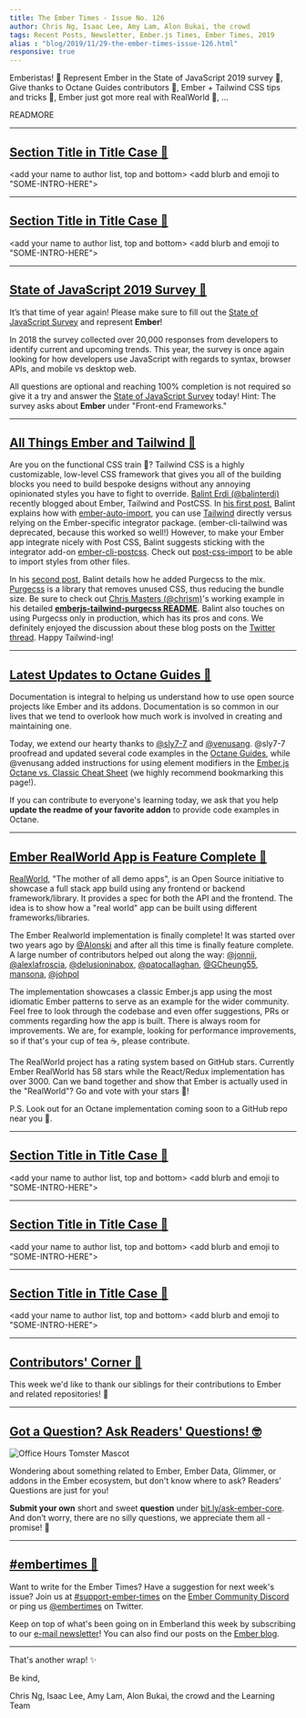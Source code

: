 ```yaml
---
title: The Ember Times - Issue No. 126
author: Chris Ng, Isaac Lee, Amy Lam, Alon Bukai, the crowd
tags: Recent Posts, Newsletter, Ember.js Times, Ember Times, 2019
alias : "blog/2019/11/29-the-ember-times-issue-126.html"
responsive: true
---
```


<SAYING-HELLO-IN-YOUR-FAVORITE-LANGUAGE> Emberistas! 🐹
Represent Ember in the State of JavaScript 2019 survey 📃,
Give thanks to Octane Guides contributors 🙏,
Ember + Tailwind CSS tips and tricks 🎨,
Ember just got more real with RealWorld 🌟,
...
<SOME-INTRO-HERE-TO-KEEP-THEM-SUBSCRIBERS-READING>

READMORE

---

## [Section Title in Title Case 🐹](#section-url)

<change section title emoji>
<consider adding some bold to your paragraph>

<add your name to author list, top and bottom>
<add blurb and emoji to "SOME-INTRO-HERE">

---

## [Section Title in Title Case 🐹](#section-url)

<change section title emoji>
<consider adding some bold to your paragraph>

<add your name to author list, top and bottom>
<add blurb and emoji to "SOME-INTRO-HERE">

---

## [State of JavaScript 2019 Survey 📃](https://stateofjs.com/)

It’s that time of year again! Please make sure to fill out the [State of JavaScript Survey](https://stateofjs.com/) and represent **Ember**!

In 2018 the survey collected over 20,000 responses from developers to identify current and upcoming trends. This year, the survey is once again looking for how developers use JavaScript with regards to syntax, browser APIs, and mobile vs desktop web.

All questions are optional and reaching 100% completion is not required so give it a try and answer the [State of JavaScript Survey](https://stateofjs.com/) today! Hint: The survey asks about **Ember** under "Front-end Frameworks."

---

## [All Things Ember and Tailwind 🎨](https://www.balinterdi.com/blog/purging-css-in-ember-postcss-purgecss/)

Are you on the functional CSS train 🚂? Tailwind CSS is a highly customizable, low-level CSS framework that gives you all of the building blocks you need to build bespoke designs without any annoying opinionated styles you have to fight to override. [Balint Erdi (@balinterdi)](https://github.com/balinterdi) recently blogged about Ember, Tailwind and PostCSS. In [his first post](https://www.balinterdi.com/blog/ember-tailwind-css-postcss-import/), Balint explains how with [ember-auto-import](https://github.com/ef4/ember-auto-import), you can use [Tailwind](https://tailwindcss.com/) directly versus relying on the Ember-specific integrator package. (ember-cli-tailwind was deprecated, because this worked so well!) However, to make your Ember app integrate nicely with Post CSS, Balint suggests sticking with the integrator add-on [ember-cli-postcss](https://github.com/jeffjewiss/ember-cli-postcss). Check out [post-css-import](https://github.com/postcss/postcss-import) to be able to import styles from other files.

In his [second post](https://www.balinterdi.com/blog/purging-css-in-ember-postcss-purgecss/), Balint details how he added Purgecss to the mix. [Purgecss](https://www.purgecss.com/) is a library that removes unused CSS, thus reducing the bundle size. Be sure to check out [Chris Masters (@chrism)](https://github.com/chrism)'s working example in his detailed **[emberjs-tailwind-purgecss README](https://github.com/chrism/emberjs-tailwind-purgecss)**. Balint also touches on using Purgecss only in production, which has its pros and cons. We definitely enjoyed the discussion about these blog posts on the [Twitter thread](https://twitter.com/baaz/status/1198982126860935168). Happy Tailwind-ing! 

---

## [Latest Updates to Octane Guides 🙏](https://octane-guides-preview.emberjs.com/)

Documentation is integral to helping us understand how to use open source projects like Ember and its addons. Documentation is so common in our lives that we tend to overlook how much work is involved in creating and maintaining one.

Today, we extend our hearty thanks to [@sly7-7](https://github.com/sly7-7) and [@venusang](https://github.com/venusang). @sly7-7 proofread and updated several code examples in the [Octane Guides](https://octane-guides-preview.emberjs.com/), while @venusang added instructions for using element modifiers in the [Ember.js Octane vs. Classic Cheat Sheet](https://ember-learn.github.io/ember-octane-vs-classic-cheat-sheet/) (we highly recommend bookmarking this page!).

If you can contribute to everyone's learning today, we ask that you help **update the readme of your favorite addon** to provide code examples in Octane.

---

## [Ember RealWorld App is Feature Complete 🌠](https://github.com/gothinkster/ember-realworld)

[RealWorld](https://github.com/gothinkster/realworld), "The mother of all demo apps", is an Open Source initiative to showcase a full stack app build using any frontend or backend framework/library. It provides a spec for both the API and the frontend. The idea is to show how a "real world" app can be built using different frameworks/libraries.

The Ember Realworld implementation is finally complete! It was started over two years ago by [@Alonski](https://github.com/Alonski) and after all this time is finally feature complete. A large number of contributors helped out along the way: [@jonnii](https://github.com/jonnii), [@alexlafroscia](https://github.com/alexlafroscia), [@delusioninabox](https://github.com/delusioninabox), [@patocallaghan](https://github.com/patocallaghan), [@GCheung55](https://github.com/GCheung55), [mansona](https://github.com/mansona), [@johpol](https://github.com/johpol)

The implementation showcases a classic Ember.js app using the most idiomatic Ember patterns to serve as an example for the wider community. Feel free to look through the codebase and even offer suggestions, PRs or comments regarding how the app is built. There is always room for improvements. We are, for example, looking for performance improvements, so if that's your cup of tea ☕, please contribute.

The RealWorld project has a rating system based on GitHub stars. Currently Ember RealWorld has 58 stars while the React/Redux implementation has over 3000. Can we band together and show that Ember is actually used in the "RealWorld"? Go and vote with your stars 🌟!

P.S. Look out for an Octane implementation coming soon to a GitHub repo near you 🍿. 

---

## [Section Title in Title Case 🐹](#section-url)

<change section title emoji>
<consider adding some bold to your paragraph>

<add your name to author list, top and bottom>
<add blurb and emoji to "SOME-INTRO-HERE">

---

## [Section Title in Title Case 🐹](#section-url)

<change section title emoji>
<consider adding some bold to your paragraph>

<add your name to author list, top and bottom>
<add blurb and emoji to "SOME-INTRO-HERE">

---

## [Section Title in Title Case 🐹](#section-url)

<change section title emoji>
<consider adding some bold to your paragraph>

<add your name to author list, top and bottom>
<add blurb and emoji to "SOME-INTRO-HERE">

---

## [Contributors' Corner 👏](https://guides.emberjs.com/release/contributing/repositories/)

<p>This week we'd like to thank our siblings for their contributions to Ember and related repositories! 💖</p>

---

## [Got a Question? Ask Readers' Questions! 🤓](https://docs.google.com/forms/d/e/1FAIpQLScqu7Lw_9cIkRtAiXKitgkAo4xX_pV1pdCfMJgIr6Py1V-9Og/viewform)

<div class="blog-row">
  <img class="float-right small transparent padded" alt="Office Hours Tomster Mascot" title="Readers' Questions" src="/images/tomsters/officehours.png" />

  <p>Wondering about something related to Ember, Ember Data, Glimmer, or addons in the Ember ecosystem, but don't know where to ask? Readers’ Questions are just for you!</p>

  <p><strong>Submit your own</strong> short and sweet <strong>question</strong> under <a href="https://bit.ly/ask-ember-core" target="rq">bit.ly/ask-ember-core</a>. And don’t worry, there are no silly questions, we appreciate them all - promise! 🤞</p>
</div>

---

## [#embertimes 📰](https://blog.emberjs.com/tags/newsletter.html)

Want to write for the Ember Times? Have a suggestion for next week's issue? Join us at [#support-ember-times](https://discordapp.com/channels/480462759797063690/485450546887786506) on the [Ember Community Discord](https://discordapp.com/invite/zT3asNS) or ping us [@embertimes](https://twitter.com/embertimes) on Twitter.

Keep on top of what's been going on in Emberland this week by subscribing to our [e-mail newsletter](https://the-emberjs-times.ongoodbits.com/)! You can also find our posts on the [Ember blog](https://emberjs.com/blog/tags/newsletter.html).

---

That's another wrap! ✨

Be kind,

Chris Ng, Isaac Lee, Amy Lam, Alon Bukai, the crowd and the Learning Team
